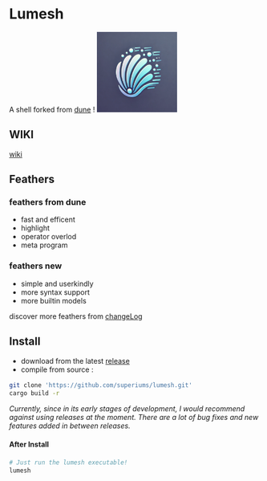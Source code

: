 # Lumesh

A shell forked from [dune](https://github.com/adam-mcdaniel/dune) !
<img src="https://raw.githubusercontent.com/superiums/lumesh/main/assets/lumesh.png" alt="lumesh" width="160" />

## WIKI
[wiki](https://github.com/superiums/lumesh/wiki)

## Feathers
### feathers from dune
- fast and efficent
- highlight
- operator overlod
- meta program

### feathers new
- simple and userkindly
- more syntax support
- more builtin models

discover more feathers from
[changeLog](CHANGELOG.md)

## Install
- download from the latest [release](https://github.com/superiums/lumesh/releases)
- compile from source :
```bash
git clone 'https://github.com/superiums/lumesh.git'
cargo build -r
```
_Currently, since in its early stages of development, I would recommend against using releases at the moment.
There are a lot of bug fixes and new features added in between releases._

#### After Install

```bash
# Just run the lumesh executable!
lumesh
```
